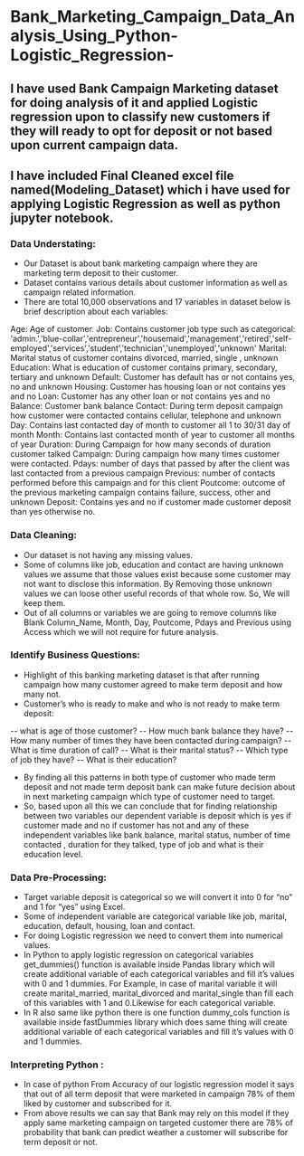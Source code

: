 # Bank_Marketing_Campaign_Data_Analysis_Using_Python-Logistic_Regression-

## I have used Bank Campaign Marketing dataset for doing analysis of it and applied Logistic regression upon to classify new  customers if they will ready to opt for deposit or not based upon current campaign data.
## I have included Final Cleaned excel file named(Modeling_Dataset) which i have used for applying Logistic Regression as well as python jupyter notebook.

### Data Understating:

* Our Dataset is about bank marketing campaign where they are marketing term deposit to their customer.
* Dataset contains various details about customer information as well as campaign related information.
* There are total 10,000 observations and 17 variables in dataset below is brief description about each variables:

Age: Age of customer.
Job: Contains customer job type such as categorical: 'admin.','blue-collar','entrepreneur','housemaid','management','retired','self-employed','services','student','technician','unemployed','unknown'
Marital: Marital status of customer contains divorced, married, single , unknown
Education: What is education of customer contains primary, secondary, tertiary and unknown
Default: Customer has default has or not contains yes, no and unknown
Housing: Customer has housing loan or not contains yes and no
Loan: Customer has any other loan or not contains yes and no
Balance: Customer bank balance
Contact: During term deposit campaign how customer were contacted contains cellular, telephone and unknown
Day: Contains last contacted day of month to customer all 1 to 30/31 day of month
Month: Contains last contacted month of year to customer all months of year
Duration: During Campaign for how many seconds of duration customer talked
Campaign: During campaign how many times customer were contacted.
Pdays: number of days that passed by after the client was last contacted from a previous campaign
Previous: number of contacts performed before this campaign and for this client
Poutcome: outcome of the previous marketing campaign contains failure, success, other and unknown
Deposit: Contains yes and no if customer made customer deposit than yes otherwise no.

### Data Cleaning: 

* Our dataset is not having any missing values.
* Some of columns like job, education and contact are having unknown values we assume that those values exist because some customer may not want to disclose this information.  By Removing those unknown values we can loose other useful records of that whole row. So,  We will keep them.
* Out of all columns or variables we are going to remove columns like Blank Column_Name, Month, Day, Poutcome, Pdays  and Previous using Access which we will not require for future analysis. 

### Identify Business Questions:

* Highlight of this banking marketing dataset is that after running campaign how many customer agreed to make term deposit and how many not.
* Customer’s who is  ready to make and who is not ready to make term deposit:

-- what is age of those customer?
-- How much bank balance they have?
-- How many number of times they have been contacted during campaign?
-- What is time duration of call?
-- What is their marital status?
-- Which type of job they have?
-- What is their education? 
* By finding all this patterns in both type of customer who made term deposit and not made term deposit bank can make future decision about in next marketing campaign which type of customer need to target.
* So, based upon all this we can conclude that for finding relationship between two variables our dependent variable is deposit which is yes if customer made and no if customer has not and any of  these independent variables like bank balance, marital status, number of time contacted , duration for they talked, type of job and what is their education level.

### Data Pre-Processing:

* Target variable deposit is categorical so we will convert it into 0 for “no” and 1 for “yes” using Excel.
* Some of independent variable are categorical variable like job, marital, education, default, housing, loan and contact.
* For doing Logistic regression we need to convert them into numerical values.
* In Python to apply logistic regression on categorical variables get_dummies() function is available inside Pandas library which will create additional variable of each categorical variables and  fill it’s values with 0 and 1 dummies. For Example, in case of marital variable it will create marital_married,  marital_divorced and marital_single than fill each of this variables with 1 and 0.Likewise for each categorical variable.
* In R also same like python there is one function dummy_cols function is available inside fastDummies library which does same thing will create additional variable of each categorical variables and  fill it’s values with 0 and 1 dummies. 

### Interpreting Python :

* In case of python From Accuracy of our logistic regression model it says that out of all term deposit that were marketed in campaign 78% of them liked by customer and subscribed for it.  
* From above results we can say that Bank may rely on this model if they apply same marketing campaign on targeted customer there are 78% of probability that bank can predict weather a customer will subscribe for term deposit or not.
